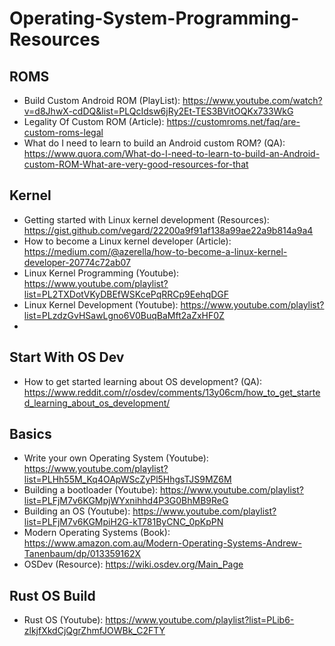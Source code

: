# Operating-System-Programming-Resources

## ROMS
- Build Custom Android ROM (PlayList): https://www.youtube.com/watch?v=d8JhwX-cdDQ&list=PLQcIdsw6jRy2Et-TES3BVitOQKx733WkG
- Legality Of Custom ROM (Article): https://customroms.net/faq/are-custom-roms-legal
- What do I need to learn to build an Android custom ROM? (QA): https://www.quora.com/What-do-I-need-to-learn-to-build-an-Android-custom-ROM-What-are-very-good-resources-for-that



## Kernel
- Getting started with Linux kernel development (Resources): https://gist.github.com/vegard/22200a9f91af138a99ae22a9b814a9a4
- How to become a Linux kernel developer (Article): https://medium.com/@azerella/how-to-become-a-linux-kernel-developer-20774c72ab07
- Linux Kernel Programming (Youtube): https://www.youtube.com/playlist?list=PL2TXDotVKyDBEfWSKcePqRRCp9EehqDGF
- Linux Kernel Development (Youtube): https://www.youtube.com/playlist?list=PLzdzGvHSawLgno6V0BuqBaMft2aZxHF0Z
- 

## Start With OS Dev
- How to get started learning about OS development? (QA): https://www.reddit.com/r/osdev/comments/13y06cm/how_to_get_started_learning_about_os_development/

## Basics 
- Write your own Operating System (Youtube): https://www.youtube.com/playlist?list=PLHh55M_Kq4OApWScZyPl5HhgsTJS9MZ6M
- Building a bootloader (Youtube): https://www.youtube.com/playlist?list=PLFjM7v6KGMpjWYxnihhd4P3G0BhMB9ReG
-  Building an OS (Youtube): https://www.youtube.com/playlist?list=PLFjM7v6KGMpiH2G-kT781ByCNC_0pKpPN
-  Modern Operating Systems (Book): https://www.amazon.com.au/Modern-Operating-Systems-Andrew-Tanenbaum/dp/013359162X
-  OSDev (Resource): https://wiki.osdev.org/Main_Page

## Rust OS Build
- Rust OS (Youtube): https://www.youtube.com/playlist?list=PLib6-zlkjfXkdCjQgrZhmfJOWBk_C2FTY
